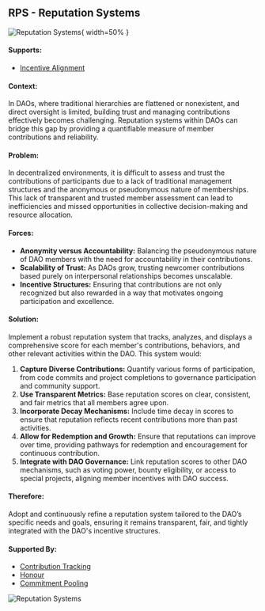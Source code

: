 ## RPS - Reputation Systems

![Reputation Systems](output/illustrations/reputation_systems.png){ width=50% }

#### Supports:
* [Incentive Alignment](/patterns/incentive_alignment.html)

#### Context:
In DAOs, where traditional hierarchies are flattened or nonexistent, and direct oversight is limited, building trust and managing contributions effectively becomes challenging. Reputation systems within DAOs can bridge this gap by providing a quantifiable measure of member contributions and reliability.

#### Problem:
In decentralized environments, it is difficult to assess and trust the contributions of participants due to a lack of traditional management structures and the anonymous or pseudonymous nature of memberships. This lack of transparent and trusted member assessment can lead to inefficiencies and missed opportunities in collective decision-making and resource allocation.

#### Forces:

- **Anonymity versus Accountability:** Balancing the pseudonymous nature of DAO members with the need for accountability in their contributions.
- **Scalability of Trust:** As DAOs grow, trusting newcomer contributions based purely on interpersonal relationships becomes unscalable.
- **Incentive Structures:** Ensuring that contributions are not only recognized but also rewarded in a way that motivates ongoing participation and excellence.

#### Solution:
Implement a robust reputation system that tracks, analyzes, and displays a comprehensive score for each member's contributions, behaviors, and other relevant activities within the DAO. This system would:

1. **Capture Diverse Contributions:** Quantify various forms of participation, from code commits and project completions to governance participation and community support.
2. **Use Transparent Metrics:** Base reputation scores on clear, consistent, and fair metrics that all members agree upon.
3. **Incorporate Decay Mechanisms:** Include time decay in scores to ensure that reputation reflects recent contributions more than past activities.
4. **Allow for Redemption and Growth:** Ensure that reputations can improve over time, providing pathways for redemption and encouragement for continuous contribution.
5. **Integrate with DAO Governance:** Link reputation scores to other DAO mechanisms, such as voting power, bounty eligibility, or access to special projects, aligning member incentives with DAO success.

#### Therefore:
Adopt and continuously refine a reputation system tailored to the DAO’s specific needs and goals, ensuring it remains transparent, fair, and tightly integrated with the DAO's incentive structures.

#### Supported By:
* [Contribution Tracking](/patterns/contribution_tracking.html)
* [Honour](/patterns/honour.html)
* [Commitment Pooling](/patterns/commitment_pooling.html)

![Reputation Systems](output/reputation_systems_specific_graph.png)
